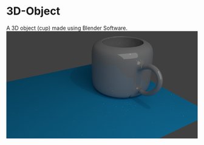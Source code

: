 # 3D-Object
A 3D object (cup) made using Blender Software.
<img src="https://github.com/BhawnaShishodia2223/3D-Object/blob/master/cup1.png">

